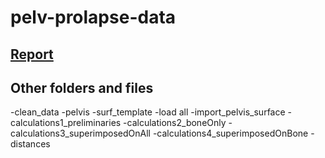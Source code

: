 # pelv-prolapse-data

## [Report](http://htmlpreview.github.io/?https://github.com/katya-stanzy/pelv-prolapse-data/report1.html)

## Other folders and files
-clean_data
-pelvis
-surf_template
-load all
-import_pelvis_surface
-calculations1_preliminaries
-calculations2_boneOnly
-calculations3_superimposedOnAll
-calculations4_superimposedOnBone
-distances
